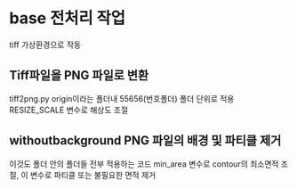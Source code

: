 # base 전처리 작업
tiff 가상환경으로 작동 

## Tiff파일을 PNG 파일로 변환
tiff2png.py 
origin이라는 폴더내 55656(번호폴더) 폴더 단위로 적용
RESIZE_SCALE 변수로 해상도 조절



## withoutbackground PNG 파일의 배경 및 파티클 제거
이것도 폴더 안의 폴더들 전부 적용하는 코드
min_area 변수로 contour의 최소면적 조절, 이 변수로 파티클 또는 불필요한 면적 제거